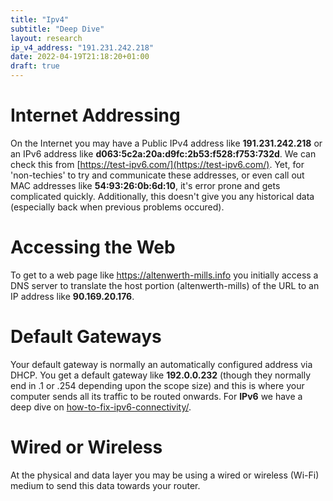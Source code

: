 ```yaml
---
title: "Ipv4"
subtitle: "Deep Dive"
layout: research
ip_v4_address: "191.231.242.218"
date: 2022-04-19T21:18:20+01:00
draft: true
---
```


# Internet Addressing
On the Internet you may have a Public IPv4 address like **191.231.242.218** or an IPv6 address like **d063:5c2a:20a:d9fc:2b53:f528:f753:732d**. We can check this from [https://test-ipv6.com/](https://test-ipv6.com/). Yet, for 'non-techies' to try and communicate these addresses, or even call out MAC addresses like **54:93:26:0b:6d:10**, it's error prone and gets complicated quickly. Additionally, this doesn't give you any historical data (especially back when previous problems occured).

# Accessing the Web
To get to a web page like https://altenwerth-mills.info you initially access a DNS server to translate the host portion (altenwerth-mills) of the URL to an IP address like **90.169.20.176**. 

# Default Gateways
Your default gateway is normally an automatically configured address via DHCP. You get a default gateway like **192.0.0.232** (though they normally end in .1 or .254 depending upon the scope size) and this is where your computer sends all its traffic to be routed onwards. For **IPv6** we have a deep dive on [how-to-fix-ipv6-connectivity/](/blog/how-to-fix-ipv6-connectivity/).

# Wired or Wireless
At the physical and data layer you may be using a wired or wireless (Wi-Fi) medium to send this data towards your router. 
